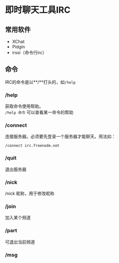 即时聊天工具IRC
=======
## 常用软件
- XChat
- Pidgin
- irssi（命令行irc）

## 命令 
IRC的命令是以**/**打头的，如`/help`
### /help
获取命令使用帮助。  
`/help 命令` 可以查看某一命令的帮助
### /connect
连接服务器。必须要先登录一个服务器才能聊天。用法如：

    /connect irc.freenode.net
### /quit
退出服务器
### /nick
/nick 昵称，用于修改昵称
### /join
加入某个频道
### /part 
可退出当前频道
### /msg
